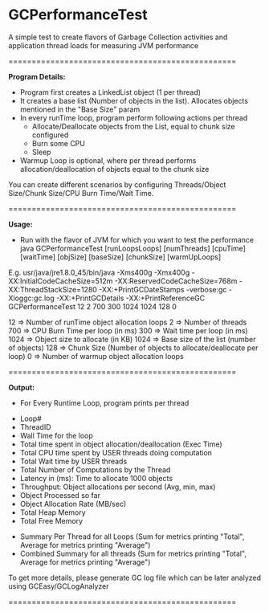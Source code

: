 # GCPerformanceTest
A simple test to create flavors of Garbage Collection activities and application thread loads for measuring JVM performance

=================================================

**Program Details:**
- Program first creates a LinkedList object (1 per thread)
- It creates a base list (Number of objects in the list). Allocates objects mentioned in the "Base Size" param
- In every runTime loop, program perform following actions per thread
    * Allocate/Deallocate objects from the List, equal to chunk size configured
    * Burn some CPU
    * Sleep
- Warmup Loop is optional, where per thread performs allocation/deallocation of objects equal to the chunk size

You can create different scenarios by configuring Threads/Object Size/Chunk Size/CPU Burn Time/Wait Time.

=================================================

**Usage:**

- Run with the flavor of JVM for which you want to test the performance
java GCPerformanceTest [runLoopsLoops] [numThreads] [cpuTime] [waitTime] [objSize] [baseSize] [chunkSize] [warmUpLoops]

E.g.
usr/java/jre1.8.0_45/bin/java -Xms400g  -Xmx400g  -XX:InitialCodeCacheSize=512m -XX:ReservedCodeCacheSize=768m  -XX:ThreadStackSize=1280 -XX:+PrintGCDateStamps -verbose:gc -Xloggc:gc.log -XX:+PrintGCDetails -XX:+PrintReferenceGC GCPerformanceTest 12 2 700 300 1024 1024 128 0

12 => Number of runTime object allocation loops
2 => Number of threads
700 => CPU Burn Time per loop (in ms)
300 => Wait time per loop (in ms)
1024 => Object size to allocate (in KB)
1024 => Base size of the list (number of objects)
128 => Chunk Size (Number of objects to allocate/deallocate per loop)
0 => Number of warmup object allocation loops

=================================================

**Output:**

* For Every Runtime Loop, program prints per thread
- Loop#
- ThreadID 
- Wall Time for the loop
- Total time spent in object allocation/deallocation (Exec Time)
- Total CPU time spent by USER threads doing computation
- Total Wait time by USER threads
- Total Number of Computations by the Thread
- Latency in (ms): Time to allocate 1000 objects
- Throughput: Object allocations per second (Avg, min, max)
- Object Processed so far
- Object Allocation Rate (MB/sec)
- Total Heap Memory
- Total Free Memory
* Summary Per Thread for all Loops (Sum for metrics printing "Total", Average for metrics printing "Average")
* Combined Summary for all threads (Sum for metrics printing "Total", Average for metrics printing "Average")  

To get more details, please generate GC log file which can be later analyzed using GCEasy/GCLogAnalyzer

=================================================

